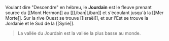 Voulant dire "Descendre" en hébreu, le **Jourdain** est le fleuve prenant source du [[Mont Hermon]] au [[Liban|Liban]] et s'écoulant jusqu'à la [[Mer Morte]].
Sur la rive Ouest se trouve [[Israël]], et sur l'Est se trouve la Jordanie et le Sud de la [[Syrie]].

> La vallée du Jourdain est la vallée la plus basse au monde.